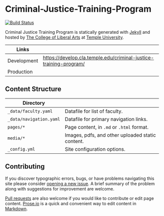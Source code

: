# Criminal-Justice-Training-Program

[![Build Status][travis-img]][travis]

Criminal Justice Training Program is statically generated with [Jekyll](https://jekyllrb.com) and hosted by [The College of Liberal Arts](https://liberalarts.temple.edu) at [Temple University](https://temple.edu).

| Links |  |
| --- | --- |
| Development | https://develop.cla.temple.edu/criminal-justice-training-program/ |
| Production |  |

## Content Structure

| Directory |  |
| --- | --- |
| ````_data/faculty.yaml```` | Datafile for list of faculty. |
| ````_data/navigation.yaml```` | Datafile for primary   navigation links. |
| ````pages/*```` | Page content, in ````.md```` or ````.html```` format. |
| ````media/*```` | Images, pdfs, and other uploaded static content. |
| ````_config.yml```` | Site configuration options. |

## Contributing

If you discover typographic errors, bugs, or have problems navigating this site please consider [opening a new issue][issue]. A brief summary of the problem along with suggestions for improvement are welcome.

[Pull requests][pr] are also welcome if you would like to contribute or edit page content. [Prose.io][prose] is a quick and convenient way to edit content in [Markdown][md].


[travis]: https://travis-ci.org/TULiberalArts/Criminal-Justice-Training-Program
[travis-img]: https://travis-ci.org/TULiberalArts/Criminal-Justice-Training-Program.svg?branch=master
[jekyll]: https://https://jekyllrb.com
[issue]: https://github.com/TULiberalArts/Criminal-Justice-Training-Program/issues
[pr]: https://help.github.com/articles/about-pull-requests/
[prose]: https://prose.io/#TULiberalArts/Criminal-Justice-Training-Program
[md]: http://whatismarkdown.com/

